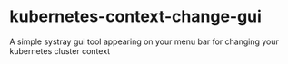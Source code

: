 # kubernetes-context-change-gui
A simple systray gui tool appearing on your menu bar for changing your kubernetes cluster context
